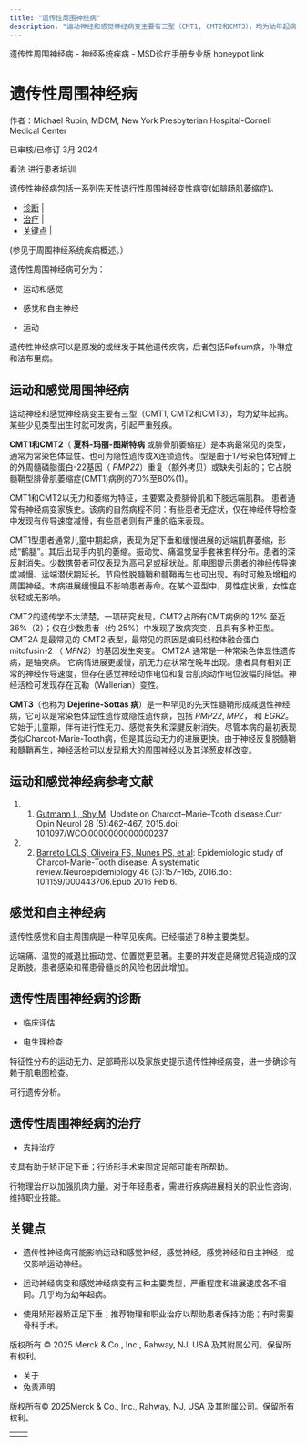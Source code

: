 ```yaml
---
title: "遗传性周围神经病"
description: "运动神经和感觉神经病变主要有三型（CMT1, CMT2和CMT3），均为幼年起病。某些少见类型出生时就可发病，引起严重残疾。"
---
```


﻿遗传性周围神经病 \- 神经系统疾病 \- MSD诊疗手册专业版 honeypot link

# 遗传性周围神经病

作者：Michael Rubin, MDCM, New York Presbyterian Hospital-Cornell Medical Center

已审核/已修订 3月 2024

看法 进行患者培训

遗传性神经病包括一系列先天性退行性周围神经变性病变(如腓肠肌萎缩症)。

- [诊断](#诊断_v1045730_zh) \|
- [治疗](#治疗_v1045733_zh) \|
- [关键点](#关键点_v27841056_zh) \|

(参见于周围神经系统疾病概述。）

遗传性周围神经病可分为：

- 运动和感觉

- 感觉和自主神经

- 运动


遗传性神经病可以是原发的或继发于其他遗传疾病，后者包括Refsum病，卟啉症和法布里病。

## 运动和感觉周围神经病

运动神经和感觉神经病变主要有三型（CMT1, CMT2和CMT3），均为幼年起病。某些少见类型出生时就可发病，引起严重残疾。

**CMT1和CMT2**（ **夏科-玛丽-图斯特病** 或腓骨肌萎缩症）是本病最常见的类型，通常为常染色体显性、也可为隐性遗传或X连锁遗传。I型是由于17号染色体短臂上的外周髓磷脂蛋白-22基因（ _PMP22_）重复（额外拷贝）或缺失引起的；它占脱髓鞘型腓骨肌萎缩症(CMT1)病例的70%至80%(1)。

CMT1和CMT2以无力和萎缩为特征，主要累及费腓骨肌和下肢远端肌群。 患者通常有神经病变家族史。该病的自然病程不同：有些患者无症状，仅在神经传导检查中发现有传导速度减慢，有些患者则有严重的临床表现。

CMT1型患者通常儿童中期起病，表现为足下垂和缓慢进展的远端肌群萎缩，形成“鹤腿”。其后出现手内肌的萎缩。振动觉、痛温觉呈手套袜套样分布。患者的深反射消失。少数携带者可仅表现为高弓足或槌状趾。肌电图提示患者的神经传导速度减慢、远端潜伏期延长。节段性脱髓鞘和髓鞘再生也可出现。有时可触及增粗的周围神经。本病进展缓慢且不影响患者寿命。在某个亚型中，男性症状重，女性症状轻或无影响。

CMT2的遗传学不太清楚。一项研究发现，CMT2占所有CMT病例的 12% 至近 36%（2）；仅在少数患者（约 25%）中发现了致病突变，且具有多种亚型。CMT2A 是最常见的 CMT2 表型，最常见的原因是编码线粒体融合蛋白 mitofusin-2 （ _MFN2_）的基因发生突变。 CMT2A 通常是一种常染色体显性遗传病，是轴突病。 它病情进展更缓慢，肌无力症状常在晚年出现。患者具有相对正常的神经传导速度，但存在感觉神经动作电位和复合肌肉动作电位波幅的降低。神经活检可发现存在瓦勒（Wallerian）变性。

**CMT3**（也称为 **Dejerine-Sottas 病**）是一种罕见的先天性髓鞘形成减退性神经病，它可以是常染色体显性遗传或隐性遗传病，包括 _PMP22_, _MPZ_， 和 _EGR2_。它始于儿童期，伴有进行性无力、感觉丧失和深腱反射消失。尽管本病的最初表现类似Charcot-Marie-Tooth病，但是其运动无力的进展更快。由于神经反复脱髓鞘和髓鞘再生，神经活检可以发现粗大的周围神经以及其洋葱皮样改变。

## 运动和感觉神经病参考文献

1. 1. [Gutmann L, Shy M](https://journals.lww.com/co-neurology/abstract/2015/10000/update_on_charcot_marie_tooth_disease.4.aspx): Update on Charcot–Marie–Tooth disease.Curr Opin Neurol 28 (5):462–467, 2015.doi: 10.1097/WCO.0000000000000237

2. 2. [Barreto LCLS, Oliveira FS, Nunes PS, et al](https://karger.com/ned/article/46/3/157/211141/Epidemiologic-Study-of-Charcot-Marie-Tooth-Disease): Epidemiologic study of Charcot-Marie-Tooth disease: A systematic review.Neuroepidemiology 46 (3):157–165, 2016.doi: 10.1159/000443706.Epub 2016 Feb 6.


## 感觉和自主神经病

遗传性感觉和自主周围病是一种罕见疾病。已经描述了8种主要类型。

远端痛、温觉的减退比振动觉、位置觉更显著。主要的并发症是痛觉迟钝造成的双足断肢。患者感染和罹患骨髓炎的风险也因此增加。

## 遗传性周围神经病的诊断

- 临床评估

- 电生理检查


特征性分布的运动无力、足部畸形以及家族史提示遗传性神经病变，进一步确诊有赖于肌电图检查。

可行遗传分析。

## 遗传性周围神经病的治疗

- 支持治疗


支具有助于矫正足下垂；行矫形手术来固定足部可能有所帮助。

行物理治疗以加强肌肉力量。对于年轻患者，需进行疾病进展相关的职业性咨询，维持职业技能。

## 关键点

- 遗传性神经病可能影响运动和感觉神经，感觉神经，感觉神经和自主神经，或仅影响运动神经。

- 运动神经病变和感觉神经病变有三种主要类型，严重程度和进展速度各不相同。几乎均为幼年起病。

- 使用矫形器矫正足下垂；推荐物理和职业治疗以帮助患者保持功能；有时需要骨科手术。




版权所有 © 2025
Merck & Co., Inc., Rahway, NJ, USA 及其附属公司。保留所有权利。

- 关于
- 免责声明

版权所有© 2025Merck & Co., Inc., Rahway, NJ, USA 及其附属公司。保留所有权利。

|     |     |
| --- | --- |
|  |  |